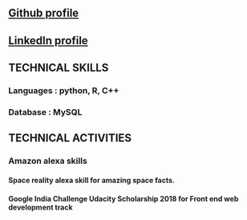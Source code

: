 ## [Github profile](https://github.com/Smrity01)
## [LinkedIn profile](https://www.linkedin.com/in/smrity-chaudhary-15a860b1/)

## TECHNICAL SKILLS
### Languages : python, R, C++ 
### Database : MySQL

## TECHNICAL ACTIVITIES
### Amazon alexa skills
#### Space reality alexa skill for amazing space facts.
#### Google India Challenge Udacity Scholarship 2018 for Front end web development track
